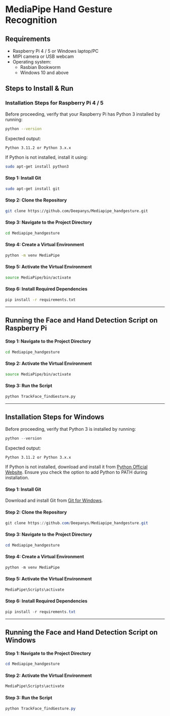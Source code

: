 # MediaPipe Hand Gesture Recognition

## Requirements
- Raspberry Pi 4 / 5 or Windows laptop/PC
- MIPI camera or USB webcam
- Operating system:
  - Rasbian Bookworm
  - Windows 10 and above

## Steps to Install & Run

### Installation Steps for Raspberry Pi 4 / 5

Before proceeding, verify that your Raspberry Pi has Python 3 installed by running:

```sh
python --version
```

Expected output:
```
Python 3.11.2 or Python 3.x.x
```

If Python is not installed, install it using:

```sh
sudo apt-get install python3
```

#### Step 1: Install Git
```sh
sudo apt-get install git
```

#### Step 2: Clone the Repository
```sh
git clone https://github.com/Deepanys/Mediapipe_handgesture.git
```

#### Step 3: Navigate to the Project Directory
```sh
cd Mediapipe_handgesture
```

#### Step 4: Create a Virtual Environment
```sh
python -m venv MediaPipe
```

#### Step 5: Activate the Virtual Environment
```sh
source MediaPipe/bin/activate
```

#### Step 6: Install Required Dependencies
```sh
pip install -r requirements.txt
```

---

## Running the Face and Hand Detection Script on Raspberry Pi

#### Step 1: Navigate to the Project Directory
```sh
cd Mediapipe_handgesture
```

#### Step 2: Activate the Virtual Environment
```sh
source MediaPipe/bin/activate
```

#### Step 3: Run the Script
```sh
python TrackFace_findGesture.py
```

---

## Installation Steps for Windows

Before proceeding, verify that Python 3 is installed by running:

```powershell
python --version
```

Expected output:
```
Python 3.11.2 or Python 3.x.x
```

If Python is not installed, download and install it from [Python Official Website](https://www.python.org/downloads/). Ensure you check the option to add Python to PATH during installation.

#### Step 1: Install Git
Download and install Git from [Git for Windows](https://git-scm.com/download/win).

#### Step 2: Clone the Repository
```powershell
git clone https://github.com/Deepanys/Mediapipe_handgesture.git
```

#### Step 3: Navigate to the Project Directory
```powershell
cd Mediapipe_handgesture
```

#### Step 4: Create a Virtual Environment
```powershell
python -m venv MediaPipe
```

#### Step 5: Activate the Virtual Environment
```powershell
MediaPipe\Scripts\activate
```

#### Step 6: Install Required Dependencies
```powershell
pip install -r requirements.txt
```

---

## Running the Face and Hand Detection Script on Windows

#### Step 1: Navigate to the Project Directory
```powershell
cd Mediapipe_handgesture
```

#### Step 2: Activate the Virtual Environment
```powershell
MediaPipe\Scripts\activate
```

#### Step 3: Run the Script
```powershell
python TrackFace_findGesture.py
```

